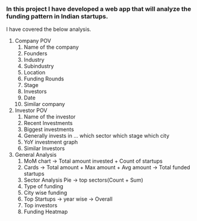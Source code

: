 ### In this project I have developed a web app that will analyze the funding pattern in Indian startups.

I have covered the below analysis.

1. Company POV
    1. Name of the company
    2. Founders
    3. Industry
    4. Subindustry
    5. Location
    6. Funding Rounds
    7. Stage
    8. Investors
    9. Date
    10. Similar company
2. Investor POV
    1. Name of the investor
    2. Recent Investments
    3. Biggest investments
    4. Generally invests in ...
               which sector
               which stage
               which city
    5. YoY investment graph
    6. Similar Investors
3. General Analysis
    1. MoM chart -> Total amount invested + Count of startups
    2. Cards -> Total amount + Max amount + Avg amount -> Total funded startups
    3. Sector Analysis Pie -> top sectors(Count + Sum) 
    4. Type of funding
    5. City wise funding
    6. Top Startups -> year wise -> Overall
    7. Top investors
    8. Funding Heatmap
